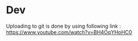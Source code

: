 # Dev

Uploading to git is done by using following link : 
https://www.youtube.com/watch?v=BH4OqYHoHC0
